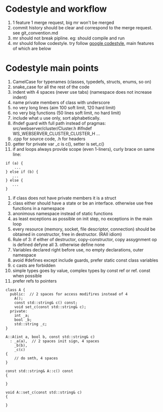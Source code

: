 # Codestyle and workflow

1) 1 feature 1 merge request, big mr won't be merged
2) commit history should be clear and correspond to the merge request. see git_convention.md
3) mr should not break pipline. eg: should compile and run
4) mr should follow codestyle. try follow [google codestyle](https://google.github.io/styleguide/cppguide.html), main features of which are below


# Codestyle main points

1) CamelCase for typenames (classes, typedefs, structs, enums, so on)
2) snake_case for all the rest of the code
3) indent with 4 spaces (never use tabs) (namespace does not increase indent)
4) name private members of class with underscore
5) no very long lines (aim 100 soft limit, 120 hard limit)
6) no very big functions (50 lines soft limit, no hard limit)
7) include what u use only, sort alphabetically.
8) ifndef guard with full path instead of pragmas: src/webserver/cluster/Cluster.h #ifndef WS_WEBSERVER_CLUSTER_CLUSTER_H ...
9) .cpp for source code, .h for headers
10) getter for private var _c is c(), setter is set_c()
11) if and loops always provide scope (even 1-liners), curly brace on same line:
```
if (a) {
	...
} else if (b) {
   ...
} else {
   ...
}
```

1) if class does not have private members it is a struct
2) class either should have a state or be an interface. otherwise use free functions in a namespace
3) anonimous namespace instead of static functions
4) as least exceptions as possible on init step, no exceptions in the main loop
5) every resource (memory, socket, file descriptor, connection) should be obtained in constructor, free in destructor. (RAII idiom)
6) Rule of 3: if either of destructor, copy-constructor, copy assygnment op is defined defyne all 3. otherwise define none
7) Variables declared right before use, no empty declarations, outer namespace
8) avoid #defines except include guards, prefer static const class variables
9) c casts are forbidden
10) simple types goes by value, complex types by const ref or ref. const when possible
11) prefer refs to pointers

```
class A {
  public:  // 2 spaces for access modifires instead of 4
	A();
	const std::string& c() const;
	void set_c(const std::string& c);
  private:
    int _a;
	bool _b;
	std::string _c;
}

A::A(int a, bool b, const std::string& c)
  : _a(a),  // 2 spaces init sign, 4 spaces
    _b(b),
	_c(c)
{
    // do smth, 4 spaces
}

const std::string& A::c() const
{

}

void A::set_c(const std::string& c)
{

}
```
